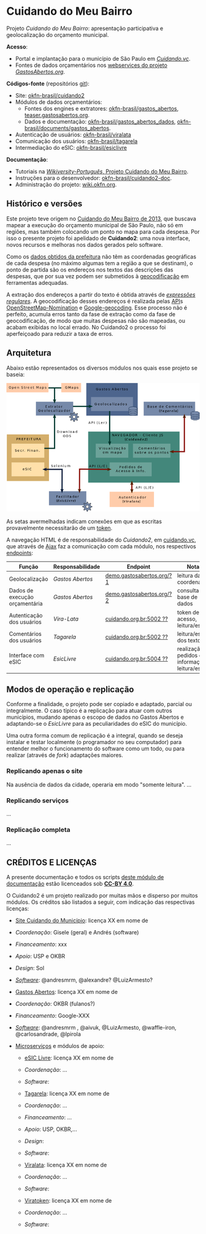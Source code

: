 # Cuidando do Meu Bairro

Projeto *Cuidando do Meu Bairro*: apresentação participativa e geolocalização do orçamento municipal. 

**Acesso**:

* Portal e implantação para o município de São Paulo em [*Cuidando.vc*](http://cuidando.vc).
* Fontes de dados orçamentários nos [webservices do projeto *GastosAbertos.org*](http://demo.gastosabertos.org).

**Códigos-fonte** (repositórios [git](https://pt.wikipedia.org/wiki/Git)):

* Site: [okfn-brasil/cuidando2](https://github.com/okfn-brasil/cuidando2) 
* Módulos de dados orçamentários:
  * Fontes dos engines e extratores: [okfn-brasil/gastos\_abertos](https://github.com/okfn-brasil/gastos_abertos), [teaser.gastosabertos.org](https://github.com/okfn-brasil/teaser.gastosabertos.org).
  * Dados e documentação: [okfn-brasil/gastos\_abertos\_dados](https://github.com/okfn-brasil/gastos_abertos_dados), [okfn-brasil/documents/gastos\_abertos](https://github.com/okfn-brasil/documents/blob/master/gastos_abertos).
* Autenticação de usuários: [okfn-brasil/viralata](https://github.com/okfn-brasil/viralata) 
* Comunicação dos usuários: [okfn-brasil/tagarela](https://github.com/okfn-brasil/tagarela) 
* Intermediação do eSIC:  [okfn-brasil/esiclivre](https://github.com/okfn-brasil/esiclivre) 

**Documentação**:

* Tutoriais na [*Wikiversity-Português*, Projeto Cuidando do Meu Bairro](https://pt.wikiversity.org/wiki/Projeto_Cuidando_do_Meu_Bairro).
* Instruções para o desenvolvedor: [okfn-brasil/cuidando2-doc](https://github.com/okfn-brasil/cuidando2-doc).
* Administração do projeto: [wiki.okfn.org](http://wiki.okfn.org/Open_Knowledge_Brasil/Gastos_Abertos).

## Histórico e versões
Este projeto teve origem no [Cuidando do Meu Bairro de 2013](http://cuidando.org.br), que buscava mapear a execução do orçamento municipal de São Paulo, não só em regiões, mas também colocando um ponto no mapa para cada despesa. Por isso o presente projeto foi apelidado de **Cuidando2**: uma nova interface, novos recursos e melhoras nos dados gerados pelo software.

Como os [dados obtidos da prefeitura](http://orcamento.prefeitura.sp.gov.br/orcamento/execucao.html) não têm as coordenadas geográficas de cada despesa (no máximo algumas tem a região a que se destinam), o ponto de partida são os endereços nos textos das descrições das despesas, que por sua vez podem ser submetidos à [geocodificação](https://en.wikipedia.org/wiki/Geocoding) em ferramentas adequadas.

A extração dos endereços a partir do texto é obtida através de  [*expressões regulares*](https://pt.wikipedia.org/wiki/Express%C3%A3o_regular).
A geocodificação desses endereços é realizada pelas [API](https://en.wikipedia.org/wiki/Application_programming_interface)s [OpenStreetMap-Nomination](http://wiki.openstreetmap.org/wiki/Nominatim) e [Google-geocoding](https://developers.google.com/maps/documentation/geocoding/intro). Esse processo não é perfeito, acumula erros tanto da fase de extração como da fase de geocodificação, de modo que muitas despesas não são mapeadas, ou acabam exibidas no local errado. No Cuidando2 o processo foi aperfeiçoado para reduzir a taxa de erros.

## Arquitetura

Abaixo estão representados os diversos módulos nos quais esse projeto se baseia:

![Alt text](https://raw.githubusercontent.com/okfn-brasil/cuidando2-doc/master/img/cuidando2_arq2-827px.png)

As setas avermelhadas indicam conexões em que as escritas provavelmente necessitarão de um [token](https://github.com/okfn-brasil/viralata#protocol).

A navegação HTML é de responsabilidade do *Cuidando2*, em [cuidando.vc](https://cuidando.vc), que através de [Ajax](https://en.wikipedia.org/wiki/Ajax_(programming)) faz a comunicação com cada módulo, nos respectivos [endpoints](http://www.w3.org/TR/wsdl20/#Endpoint):

| Função | Responsabilidade | **Endpoint** | Notas |
|--------|------------------|--------------|-------|
|Geolocalização|*Gastos Abertos*|[demo.gastosabertos.org/?1](http://demo.gastosabertos.org)|leitura das coordenadas|
|Dados de execução orçamentária|*Gastos Abertos*|[demo.gastosabertos.org/?2](http://demo.gastosabertos.org)|consulta à base de dados|
|Autenticação dos usuários|*Vira-Lata*|[cuidando.org.br:5002 ??](http://cuidando.org.br:5002)|token de acesso, leitura/escrita|
|Comentários dos usuários|*Tagarela* |[cuidando.org.br:5002 ??](http://cuidando.org.br:5002)|leitura/escrita dos textos|
|Interface com eSIC|*EsicLivre*|[cuidando.org.br:5004 ??](http://cuidando.org.br:5004) |realização de pedidos de informação, leitura/escrita|

## Modos de operação e replicação

Conforme a finalidade, o projeto pode ser copiado e adaptado, parcial ou integralmente. O caso típico é a replicação para atuar com outros municípios, mudando apenas o escopo de dados no Gastos Abertos e adaptando-se o *EsicLivre* para as peculiaridades do eSIC do município. 

Uma outra forma comum de replicação é a integral, quando se deseja instalar e testar localmente (o programador no seu computador) para entender melhor o funcionamento do software como um todo, ou para realizar (através de *fork*) adaptações maiores.

### Replicando apenas o site
Na ausência de dados da cidade, operaria em modo "somente leitura".
...

### Replicando serviços
...

### Replicação completa 
... 

## CRÉDITOS E LICENÇAS

A presente documentação e todos os scripts [deste módulo de documentação](https://github.com/okfn-brasil/cuidando2-doc) estão licenceados sob **[CC-BY 4.0](http://creativecommons.org/licenses/by/4.0/)**.
 
O Cuidando2 é um projeto realizado por muitas mãos e disperso por muitos módulos. Os créditos são listados a seguir, com indicação das respectivas licenças:

* [Site Cuidando do Município](https://github.com/okfn-brasil/cuidando2.git): licença XX em nome de 

 * *Coordenação*: Gisele (geral) e Andrés (software) 
 * *Financeamento*: xxx
 * *Apoio*: USP e OKBR

 * *Design*: Sol

 * [*Software*](https://github.com/okfn-brasil/cuidando2/graphs/contributors): @andresmrm, @alexandre? @LuizArmesto?

* [Gastos Abertos](https://github.com/okfn-brasil/gastos_abertos): licença XX em nome de 

 * *Coordenação*: OKBR (fulanos?)
 * *Financeamento*: Google-XXX

 * [*Software*](https://github.com/okfn-brasil/gastos_abertos/graphs/contributors): @andresmrm , @aivuk, @LuizArmesto, @waffle-iron, @carlosandrade, @lpirola

* [Microserviços](https://en.wikipedia.org/wiki/Microservices) e módulos de apoio:

  *  [eSIC Livre](https://github.com/okfn-brasil/esiclivre): licença XX em nome de 

    * *Coordenação*: ...

    * *Software*:

  *  [Tagarela](https://github.com/okfn-brasil/tagarela): licença XX em nome de 
    * *Coordenação*: ...
    * *Financeamento*: ...
    * *Apoio*: USP, OKBR,...

    * *Design*:

    * *Software*:
     
  *  [Viralata](https://github.com/okfn-brasil/tagarela): licença XX em nome de 
    * *Coordenação*: ...

    * *Software*:

  *  [Viratoken](https://github.com/okfn-brasil/viratoken): licença XX em nome de 

    * *Coordenação*: ...

    * *Software*:

